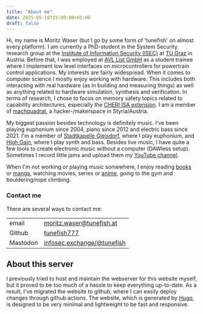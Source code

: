 ```yaml
---
title: "About me"
date: 2025-05-16T15:00:00+01:00
draft: false
---
```

Hi, my name is Moritz Waser (but I go by some form of 'tunefish' on almost every platform).
I am currently a PhD-student in the System Security research group at the [Institute of Information Security (ISEC)](https://www.isec.tugraz.at) at [TU Graz](https://www.tugraz.at) in Austria.
Before that, I was employed at [AVL List GmbH](https://www.avl.com) as a student trainee where I implement low level interfaces on microcontrollers for powertrain control applications.
My interests are fairly widespread.
When it comes to computer science I mostly enjoy working with hardware.
This includes both interacting with real hardware (as in building and measuring things) as well as anything related to hardware simulation, synthesis and verification.
In terms of research, I chose to focus on memory safety topics related to capability architectures, especially the [CHERI ISA extension](https://www.cl.cam.ac.uk/research/security/ctsrd/cheri/).
I am a member of [machquadrat](https://machquadrat.org), a hacker-/makerspace in Styria/Austria.

My biggest passion besides technology is definitely music.
I've been playing euphonium since 2004, piano since 2012 and electric bass since 2021.
I'm a member of [Stadtkapelle Gleisdorf](https://www.stadtkapelle-gleisdorf.at), where I play euphonium, and [High Gain](https://www.instagram.com/highgain_music/), where I play synth and bass.
Besides live music, I have quite a few tools to create electronic music without a computer (DAWless setup).
Sometimes I record little jams and upload them my [YouTube channel](https://www.youtube.com/@tunefish8041).

When I'm not working or playing music somewhere, I enjoy reading [books](https://www.goodreads.com/tunefish) or [manga](https://myanimelist.net/mangalist/tunefish777), watching movies, series or [anime](https://myanimelist.net/animelist/tunefish777), going to the gym and bouldering/rope climbing.

### Contact me
There are several ways to contact me:

|          |                                                                   |
|----------|-------------------------------------------------------------------|
| email    | [moritz.waser@tunefish.at](mailto:moritz.waser@tunefish.at)       |
| Github   | [tunefish777](https://github.com/tunefish777)                     |
| Mastodon | [infosec.exchange/@tunefish](https://infosec.exchange/@tunefish)  |

## About this server
I previously tried to host and maintain the webserver for this website myself, but it proved to be too much of a hassle to keep everything up-to-date.
As a result, I've migrated the website to github, where I can easily deploy changes through github actions.
The website, which is generated by [Hugo](https://gohugo.io), is designed to be very minimal and lightweight to be fast and responsive.
